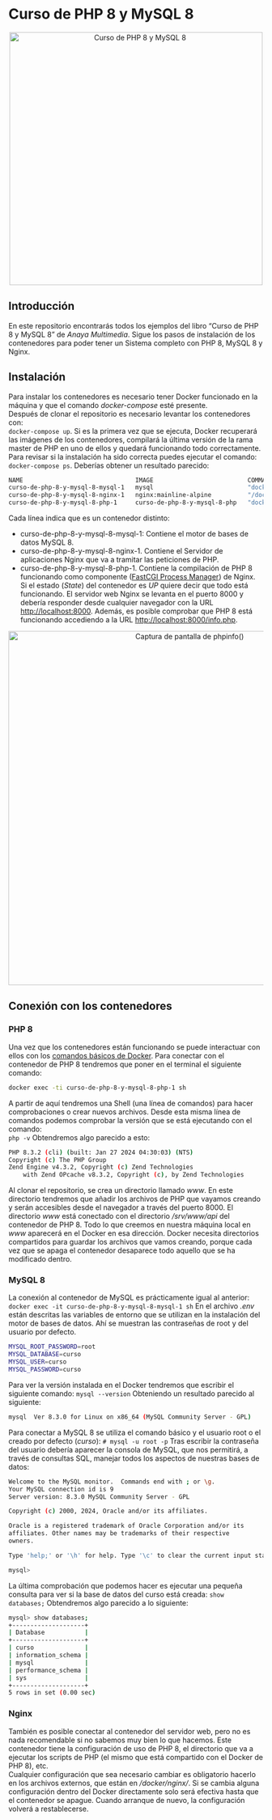 # Curso de PHP 8 y MySQL 8
<p align="center">
<img src="images/libro.avif" alt="Curso de PHP 8 y MySQL 8" width="500px">
</p>

## Introducción
En este repositorio encontrarás todos los ejemplos del libro “Curso de PHP 8 y MySQL 8” de _Anaya Multimedia_. Sigue los pasos de instalación de los contenedores para poder tener un Sistema completo con PHP 8, MySQL 8 y Nginx.
## Instalación
Para instalar los contenedores es necesario tener Docker funcionado en la máquina y que el comando _docker-compose_ esté presente.  
Después de clonar el repositorio es necesario levantar los contenedores con:  
`docker-compose up`. 
Si es la primera vez que se ejecuta, Docker recuperará las imágenes de los contenedores, compilará la última versión de la rama master de PHP en uno de ellos y quedará funcionando todo correctamente.  
Para revisar si la instalación ha sido correcta puedes ejecutar el comando:  
`docker-compose ps`. 
Deberías obtener un resultado parecido:
```sh
NAME                               IMAGE                          COMMAND                  SERVICE   CREATED         STATUS         PORTS
curso-de-php-8-y-mysql-8-mysql-1   mysql                          "docker-entrypoint.s…"   mysql     3 seconds ago   Up 2 seconds   0.0.0.0:3306->3306/tcp, 33060/tcp
curso-de-php-8-y-mysql-8-nginx-1   nginx:mainline-alpine          "/docker-entrypoint.…"   nginx     3 seconds ago   Up 2 seconds   0.0.0.0:8000->80/tcp, 0.0.0.0:8001->81/tcp, 0.0.0.0:8002->82/tcp
curso-de-php-8-y-mysql-8-php-1     curso-de-php-8-y-mysql-8-php   "docker-php-entrypoi…"   php       3 seconds ago   Up 2 seconds   0.0.0.0:3000->3000/tcp, 0.0.0.0:9000->9000/tcp
```

Cada línea indica que es un contenedor distinto:
- curso-de-php-8-y-mysql-8-mysql-1: Contiene el motor de bases de datos MySQL 8.
- curso-de-php-8-y-mysql-8-nginx-1. Contiene el Servidor de aplicaciones Nginx que va a tramitar las peticiones de PHP.
- curso-de-php-8-y-mysql-8-php-1. Contiene la compilación de PHP 8 funcionando como componente ([FastCGI Process Manager](https://www.php.net/manual/es/install.fpm.php "FastCGI Process Manager")) de Nginx.
Si el estado (_State_) del contenedor es _UP_ quiere decir que todo está funcionando. El servidor web Nginx se levanta en el puerto 8000 y debería responder desde cualquier navegador con la URL [http://localhost:8000](http://localhost:8000 "http://localhost:8000"). 
Además, es posible comprobar que PHP 8 está funcionando accediendo a la URL [http://localhost:8000/info.php](http://localhost:8000/info.php "http://localhost:8000/info.php").
<p align="center">
<img src="images/info.avif" width="700px" alt="Captura de pantalla de phpinfo()"/>
</p>

## Conexión con los contenedores
### PHP 8
Una vez que los contenedores están funcionando se puede interactuar con ellos con los [comandos básicos de Docker](https://cerebro-digital.com/panel/knowledgebase/63/Comandos-frecuentes-de-Docker.html "comandos básicos de Docker"). Para conectar con el contenedor de PHP 8 tendremos que poner en el terminal el siguiente comando:  
```bash
docker exec -ti curso-de-php-8-y-mysql-8-php-1 sh
```
A partir de aquí tendremos una Shell (una línea de comandos) para hacer comprobaciones o crear nuevos archivos. Desde esta misma línea de comandos podemos comprobar la versión que se está ejecutando con el comando:  
`php -v`
Obtendremos algo parecido a esto:
```sh
PHP 8.3.2 (cli) (built: Jan 27 2024 04:30:03) (NTS)
Copyright (c) The PHP Group
Zend Engine v4.3.2, Copyright (c) Zend Technologies
    with Zend OPcache v8.3.2, Copyright (c), by Zend Technologies
```
Al clonar el repositorio, se crea un directorio llamado _www_. En este directorio tendremos que añadir los archivos de PHP que vayamos creando y serán accesibles desde el navegador a través del puerto 8000. El directorio _www_ está conectado con el directorio _/srv/www/api_ del contenedor de PHP 8. Todo lo que creemos en nuestra máquina local en _www_ aparecerá en el Docker en esa dirección. Docker necesita directorios compartidos para guardar  los archivos que vamos creando, porque cada vez que se apaga el contenedor desaparece todo aquello que se ha modificado dentro.  
### MySQL 8
La conexión al contenedor de MySQL es prácticamente igual al anterior:  
`docker exec -it curso-de-php-8-y-mysql-8-mysql-1 sh`
En el archivo _.env_ están descritas las variables de entorno que se utilizan en la instalación del motor de bases de datos. Ahí se muestran las contraseñas de root y del usuario por defecto.
```sh
MYSQL_ROOT_PASSWORD=root
MYSQL_DATABASE=curso
MYSQL_USER=curso
MYSQL_PASSWORD=curso
```
Para ver la versión instalada en el Docker tendremos que escribir el siguiente comando:
`mysql --version`
Obteniendo un resultado parecido al siguiente:
```sh
mysql  Ver 8.3.0 for Linux on x86_64 (MySQL Community Server - GPL)
```
Para conectar a MySQL 8 se utiliza el comando básico y el usuario root o el creado por defecto (_curso_):
`# mysql -u root -p`
Tras escribir la contraseña del usuario debería aparecer la consola de MySQL, que nos permitirá, a través de consultas SQL, manejar todos los aspectos de nuestras bases de datos:
```bash
Welcome to the MySQL monitor.  Commands end with ; or \g.
Your MySQL connection id is 9
Server version: 8.3.0 MySQL Community Server - GPL

Copyright (c) 2000, 2024, Oracle and/or its affiliates.

Oracle is a registered trademark of Oracle Corporation and/or its
affiliates. Other names may be trademarks of their respective
owners.

Type 'help;' or '\h' for help. Type '\c' to clear the current input statement.

mysql> 
```
La última comprobación que podemos hacer es ejecutar una pequeña consulta para ver si la base de datos del curso está creada:
`show databases;`
Obtendremos algo parecido a lo siguiente:
```bash
mysql> show databases;
+--------------------+
| Database           |
+--------------------+
| curso              |
| information_schema |
| mysql              |
| performance_schema |
| sys                |
+--------------------+
5 rows in set (0.00 sec)
```
### Nginx
También es posible conectar al contenedor del servidor web, pero no es nada recomendable si no sabemos muy bien lo que hacemos. Este contenedor tiene la configuración de uso de PHP 8, el directorio que va a ejecutar los scripts de PHP (el mismo que está compartido con el Docker de PHP 8), etc.  
Cualquier configuración que sea necesario cambiar es obligatorio hacerlo en los archivos externos, que están en _/docker/nginx/_. Si se cambia alguna configuración dentro del Docker directamente solo será efectiva hasta que el contenedor se apague. Cuando arranque de nuevo, la configuración volverá a restablecerse.
